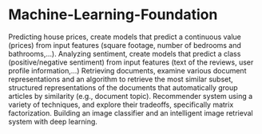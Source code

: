# Machine-Learning-Foundation
Predicting house prices, create models that predict a continuous value (prices) from input features (square footage, number of bedrooms and bathrooms,...).
Analyzing sentiment, create models that predict a class (positive/negative sentiment) from input features (text of the reviews, user profile information,...)
Retrieving documents, examine various document representations and an algorithm to retrieve the most similar subset, structured representations of the documents that automatically group articles by similarity (e.g., document topic).
Recommender system using a variety of techniques, and explore their tradeoffs, specifically matrix factorization.
Building an image classifier and an intelligent image retrieval system with deep learning.

